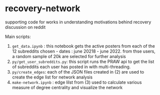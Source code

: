 # recovery-network
supporting code for works in understanding motivations behind recovery discussion on reddit


Main scripts:
1. `get_data.ipynb` : this notebook gets the active posters from each of the 12 subreddits chosen - dates : june 20218 - june 2022. from thse users, a random sample of 20k are selected for further analysis
1. `py/get_user_subreddits.py`: this script runs the PRAW api to get the list of subreddits each user has posted in with multi-threading.  
1. `py/create_edges`: each of the JSON files created in (2) are used to create the edge list for network analysis
1. `make-network.ipynb` : edge lilst from (3) used to calculate various measure of degree centrality and visualize the network
